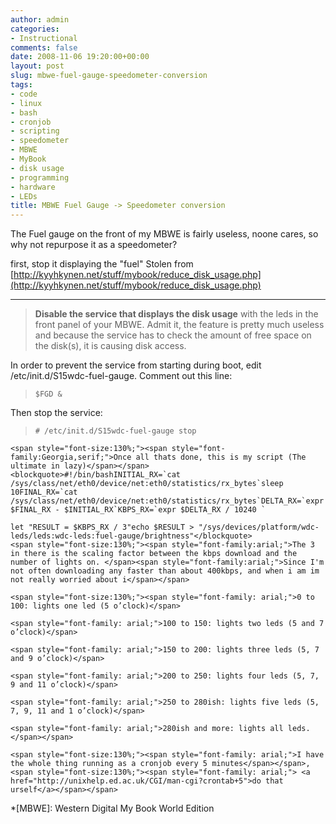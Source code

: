 ```yaml
---
author: admin
categories:
- Instructional
comments: false
date: 2008-11-06 19:20:00+00:00
layout: post
slug: mbwe-fuel-gauge-speedometer-conversion
tags:
- code
- linux
- bash
- cronjob
- scripting
- speedometer
- MBWE
- MyBook
- disk usage
- programming
- hardware
- LEDs
title: MBWE Fuel Gauge -> Speedometer conversion
---
```



The Fuel gauge on the front of my MBWE is fairly useless, noone cares, so why not repurpose it as a speedometer?

first, stop it displaying the "fuel" Stolen from [http://kyyhkynen.net/stuff/mybook/reduce_disk_usage.php](http://kyyhkynen.net/stuff/mybook/reduce_disk_usage.php)

****

> **Disable the service that displays the disk usage** with the leds in the front panel of your MBWE. Admit it, the feature is pretty much useless and because the service has to check the amount of free space on the disk(s), it is causing disk access.

In order to prevent the service from starting during boot, edit /etc/init.d/S15wdc-fuel-gauge. Comment out this line:

>
>     $FGD &
>
>
Then stop the service:

>
>     # /etc/init.d/S15wdc-fuel-gauge stop
>
>


    <span style="font-size:130%;"><span style="font-family:Georgia,serif;">Once all thats done, this is my script (The ultimate in lazy)</span></span>
    <blockquote>#!/bin/bashINITIAL_RX=`cat /sys/class/net/eth0/device/net:eth0/statistics/rx_bytes`sleep 10FINAL_RX=`cat /sys/class/net/eth0/device/net:eth0/statistics/rx_bytes`DELTA_RX=`expr $FINAL_RX - $INITIAL_RX`KBPS_RX=`expr $DELTA_RX / 10240 `

    let "RESULT = $KBPS_RX / 3"echo $RESULT > "/sys/devices/platform/wdc-leds/leds:wdc-leds:fuel-gauge/brightness"</blockquote>
    <span style="font-size:130%;"><span style="font-family:arial;">The 3 in there is the scaling factor between the kbps download and the number of lights on. </span><span style="font-family:arial;">Since I'm not often downloading any faster than about 400kbps, and when i am im not really worried about i</span></span>

    <span style="font-size:130%;"><span style="font-family: arial;">0 to 100: lights one led (5 o’clock)</span>

    <span style="font-family: arial;">100 to 150: lights two leds (5 and 7 o’clock)</span>

    <span style="font-family: arial;">150 to 200: lights three leds (5, 7 and 9 o’clock)</span>

    <span style="font-family: arial;">200 to 250: lights four leds (5, 7, 9 and 11 o’clock)</span>

    <span style="font-family: arial;">250 to 280ish: lights five leds (5, 7, 9, 11 and 1 o’clock)</span>

    <span style="font-family: arial;">280ish and more: lights all leds.</span></span>

    <span style="font-size:130%;"><span style="font-family: arial;">I have the whole thing running as a cronjob every 5 minutes</span></span>,<span style="font-size:130%;"><span style="font-family: arial;"> <a href="http://unixhelp.ed.ac.uk/CGI/man-cgi?crontab+5">do that urself</a></span></span>

\*[MBWE]: Western Digital My Book World Edition

